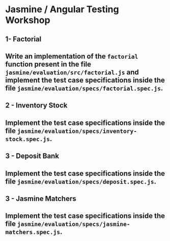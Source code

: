 # Jasmine / Angular Testing Workshop

## 1- Factorial
Write an implementation of the `factorial` function present in the file `jasmine/evaluation/src/factorial.js`
and implement the test case specifications inside the file `jasmine/evaluation/specs/factorial.spec.js`.  
---
## 2 - Inventory Stock
Implement the test case specifications inside the file `jasmine/evaluation/specs/inventory-stock.spec.js`.  
---
## 3 - Deposit Bank
 Implement the test case specifications inside the file `jasmine/evaluation/specs/deposit.spec.js`.  
 --- 
## 3 - Jasmine Matchers
 Implement the test case specifications inside the file `jasmine/evaluation/specs/jasmine-matchers.spec.js`.  
 --- 
